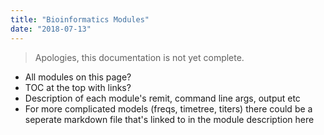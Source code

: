 ```yaml
---
title: "Bioinformatics Modules"
date: "2018-07-13"
---
```


> Apologies, this documentation is not yet complete.

* All modules on this page?
* TOC at the top with links?
* Description of each module's remit, command line args, output etc
* For more complicated models (freqs, timetree, titers) there could be a seperate markdown file that's linked to in the module description here
